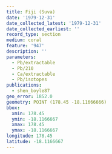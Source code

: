 ```yaml
---
title: Fiji (Suva)
date: '1979-12-31'
date_collected_latest: '1979-12-31'
date_collected_earliest: ''
record_type: section
medium: coral
feature: '947'
description: ''
parameters:
  - Pb/extractable
  - Pb/210
  - Ca/extractable
  - Pb/isotopes
publications:
  - shen_boyle87
geo_error: 1852.0
geometry: POINT (178.45 -18.11666666)
bbox:
  xmin: 178.45
  ymin: -18.1166667
  xmax: 178.45
  ymax: -18.1166667
longitude: 178.45
latitude: -18.1166667
---
```

